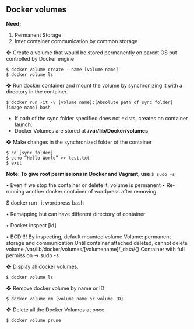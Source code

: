 ##  Docker volumes

**Need:**
1. Permanent Storage
2. Inter container communication by common storage

❖ Create a volume that would be stored permanently on parent OS but controlled by Docker engine

```
$ docker volume create --name [volume name]
$ docker volume ls
```

❖ Run docker container and mount the volume by synchronizing it with a directory in the container.

```
$ docker run -it -v [volume name]:[Absolute path of sync folder] [image name] bash
```
* If path of the sync folder specified does not exists, creates on container launch.
* Docker Volumes are stored at **/var/lib/Docker/volumes**

❖ Make changes in the synchronized folder of the container

```
$ cd [sync folder]	
$ echo “Hello World” >> test.txt
$ exit	
```

**Note: To give root permissions in Docker and Vagrant, use** `$ sudo -s`

•	Even if we stop the container or delete it, volume is permanent
•	Re-running another docker container of wordpress after removing

$ docker run –it wordpress bash

•	Remapping but can have different directory of container

•	Docker inspect [id]

•	BCD!!!! By inspecting, default mounted volume
	Volume: permanent storage and communication
	Until container attached deleted, cannot delete volume 
	/var/lib/docker/volumes/[volumename]/_data/{}
	Container with full permission -> sudo -s

❖ Display all docker volumes.

```
$ docker volume ls
```

❖ Remove docker volume by name or ID

```
$ docker volume rm [volume name or volume ID]
```

❖ Delete all the Docker Volumes at once

```
$ docker volume prune
```
